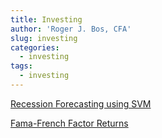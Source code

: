 ```yaml
---
title: Investing
author: 'Roger J. Bos, CFA'
slug: investing
categories:
  - investing 
tags:
  - investing 
---
```


[Recession Forecasting using SVM](https://www.rogerjbos.com/investing/Recession.html)

[Fama-French Factor Returns](/investing/FF5_decile.html)

